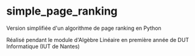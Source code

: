 # simple_page_ranking
Version simplifiée d'un algorithme de page ranking en Python

Réalisé pendant le module d'Algèbre Linéaire en première année de DUT Informatique (IUT de Nantes)
